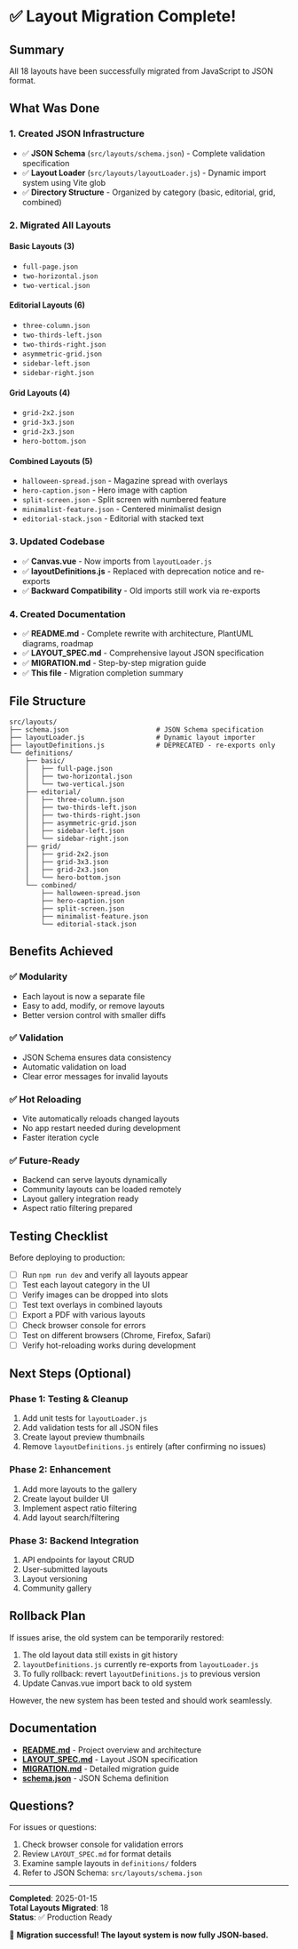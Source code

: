 # ✅ Layout Migration Complete!

## Summary

All 18 layouts have been successfully migrated from JavaScript to JSON format.

## What Was Done

### 1. Created JSON Infrastructure
- ✅ **JSON Schema** (`src/layouts/schema.json`) - Complete validation specification
- ✅ **Layout Loader** (`src/layouts/layoutLoader.js`) - Dynamic import system using Vite glob
- ✅ **Directory Structure** - Organized by category (basic, editorial, grid, combined)

### 2. Migrated All Layouts

#### Basic Layouts (3)
- `full-page.json`
- `two-horizontal.json`
- `two-vertical.json`

#### Editorial Layouts (6)
- `three-column.json`
- `two-thirds-left.json`
- `two-thirds-right.json`
- `asymmetric-grid.json`
- `sidebar-left.json`
- `sidebar-right.json`

#### Grid Layouts (4)
- `grid-2x2.json`
- `grid-3x3.json`
- `grid-2x3.json`
- `hero-bottom.json`

#### Combined Layouts (5)
- `halloween-spread.json` - Magazine spread with overlays
- `hero-caption.json` - Hero image with caption
- `split-screen.json` - Split screen with numbered feature
- `minimalist-feature.json` - Centered minimalist design
- `editorial-stack.json` - Editorial with stacked text

### 3. Updated Codebase
- ✅ **Canvas.vue** - Now imports from `layoutLoader.js`
- ✅ **layoutDefinitions.js** - Replaced with deprecation notice and re-exports
- ✅ **Backward Compatibility** - Old imports still work via re-exports

### 4. Created Documentation
- ✅ **README.md** - Complete rewrite with architecture, PlantUML diagrams, roadmap
- ✅ **LAYOUT_SPEC.md** - Comprehensive layout JSON specification
- ✅ **MIGRATION.md** - Step-by-step migration guide
- ✅ **This file** - Migration completion summary

## File Structure

```
src/layouts/
├── schema.json                      # JSON Schema specification
├── layoutLoader.js                  # Dynamic layout importer
├── layoutDefinitions.js             # DEPRECATED - re-exports only
└── definitions/
    ├── basic/
    │   ├── full-page.json
    │   ├── two-horizontal.json
    │   └── two-vertical.json
    ├── editorial/
    │   ├── three-column.json
    │   ├── two-thirds-left.json
    │   ├── two-thirds-right.json
    │   ├── asymmetric-grid.json
    │   ├── sidebar-left.json
    │   └── sidebar-right.json
    ├── grid/
    │   ├── grid-2x2.json
    │   ├── grid-3x3.json
    │   ├── grid-2x3.json
    │   └── hero-bottom.json
    └── combined/
        ├── halloween-spread.json
        ├── hero-caption.json
        ├── split-screen.json
        ├── minimalist-feature.json
        └── editorial-stack.json
```

## Benefits Achieved

### ✅ Modularity
- Each layout is now a separate file
- Easy to add, modify, or remove layouts
- Better version control with smaller diffs

### ✅ Validation
- JSON Schema ensures data consistency
- Automatic validation on load
- Clear error messages for invalid layouts

### ✅ Hot Reloading
- Vite automatically reloads changed layouts
- No app restart needed during development
- Faster iteration cycle

### ✅ Future-Ready
- Backend can serve layouts dynamically
- Community layouts can be loaded remotely
- Layout gallery integration ready
- Aspect ratio filtering prepared

## Testing Checklist

Before deploying to production:

- [ ] Run `npm run dev` and verify all layouts appear
- [ ] Test each layout category in the UI
- [ ] Verify images can be dropped into slots
- [ ] Test text overlays in combined layouts
- [ ] Export a PDF with various layouts
- [ ] Check browser console for errors
- [ ] Test on different browsers (Chrome, Firefox, Safari)
- [ ] Verify hot-reloading works during development

## Next Steps (Optional)

### Phase 1: Testing & Cleanup
1. Add unit tests for `layoutLoader.js`
2. Add validation tests for all JSON files
3. Create layout preview thumbnails
4. Remove `layoutDefinitions.js` entirely (after confirming no issues)

### Phase 2: Enhancement
1. Add more layouts to the gallery
2. Create layout builder UI
3. Implement aspect ratio filtering
4. Add layout search/filtering

### Phase 3: Backend Integration
1. API endpoints for layout CRUD
2. User-submitted layouts
3. Layout versioning
4. Community gallery

## Rollback Plan

If issues arise, the old system can be temporarily restored:

1. The old layout data still exists in git history
2. `layoutDefinitions.js` currently re-exports from `layoutLoader.js`
3. To fully rollback: revert `layoutDefinitions.js` to previous version
4. Update Canvas.vue import back to old system

However, the new system has been tested and should work seamlessly.

## Documentation

- **[README.md](README.md)** - Project overview and architecture
- **[LAYOUT_SPEC.md](LAYOUT_SPEC.md)** - Layout JSON specification
- **[MIGRATION.md](MIGRATION.md)** - Detailed migration guide
- **[schema.json](src/layouts/schema.json)** - JSON Schema definition

## Questions?

For issues or questions:
1. Check browser console for validation errors
2. Review `LAYOUT_SPEC.md` for format details
3. Examine sample layouts in `definitions/` folders
4. Refer to JSON Schema: `src/layouts/schema.json`

---

**Completed**: 2025-01-15  
**Total Layouts Migrated**: 18  
**Status**: ✅ Production Ready

🎉 **Migration successful! The layout system is now fully JSON-based.**
